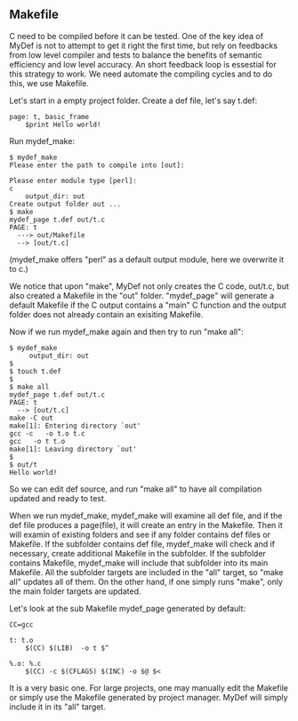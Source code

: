Makefile
--------

C need to be compiled before it can be tested. One of the key idea of MyDef is not to attempt to get it right the first time, but rely on feedbacks from low level compiler and tests to balance the benefits of semantic efficiency and low level accuracy. An short feedback loop is essestial for this strategy to work. We need automate the compiling cycles and to do this, we use Makefile.

Let's start in a empty project folder. Create a def file, let's say t.def:

```
page: t, basic_frame
    $print Hello world!

```

Run mydef_make:
```
$ mydef_make
Please enter the path to compile into [out]:

Please enter module type [perl]:
c
    output_dir: out
Create output folder out ...
$ make
mydef_page t.def out/t.c
PAGE: t
  ---> out/Makefile
  --> [out/t.c]

```
(mydef_make offers "perl" as a default output module, here we overwrite it to c.)

We notice that upon "make", MyDef not only creates the C code, out/t.c, but also created a Makefile in the "out" folder. "mydef_page" will generate a default Makefile if the C output contains a "main" C function and the output folder does not already contain an exisiting Makefile.

Now if we run mydef_make again and then try to run "make all":

```
$ mydef_make
     output_dir: out
$
$ touch t.def
$
$ make all
mydef_page t.def out/t.c
PAGE: t
  --> [out/t.c]
make -C out
make[1]: Entering directory `out'
gcc -c   -o t.o t.c
gcc   -o t t.o
make[1]: Leaving directory `out'
$
$ out/t
Hello world!
```

So we can edit def source, and run "make all" to have all compilation updated and ready to test. 

When we run mydef_make, mydef_make will examine all def file, and if the def file produces a page(file), it will create an entry in the Makefile. Then it will examin of existing folders and see if any folder contains def files or Makefile. If the subfolder contains def file, mydef_make will check and if necessary, create additional Makefile in the subfolder. If the subfolder contains Makefile, mydef_make will include that subfolder into its main Makefile. All the subfolder targets are included in the "all" target, so "make all" updates all of them. On the other hand, if one simply runs "make", only the main folder targets are updated.

Let's look at the sub Makefile mydef_page generated by default:
```
CC=gcc

t: t.o 
	$(CC) $(LIB)  -o t $^

%.o: %.c
	$(CC) -c $(CFLAGS) $(INC) -o $@ $<
```

It is a very basic one. For large projects, one may manually edit the Makefile or simply use the Makefile generated by project manager. MyDef will simply include it in its "all" target.

